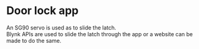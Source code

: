 # Door lock app
An SG90 servo is used as to slide the latch.<br>
Blynk APIs are used to slide the latch through the app or a website can be made to do the same.

